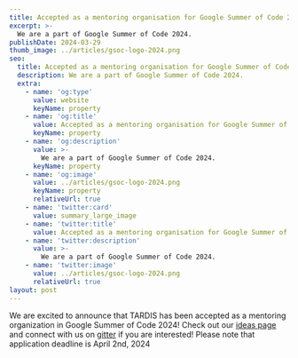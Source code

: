 ```yaml
---
title: Accepted as a mentoring organisation for Google Summer of Code 2024
excerpt: >-
  We are a part of Google Summer of Code 2024.
publishDate: 2024-03-29
thumb_image: ../articles/gsoc-logo-2024.png
seo:
  title: Accepted as a mentoring organisation for Google Summer of Code 2024
  description: We are a part of Google Summer of Code 2024.
  extra:
    - name: 'og:type'
      value: website
      keyName: property
    - name: 'og:title'
      value: Accepted as a mentoring organisation for Google Summer of Code 2024
      keyName: property
    - name: 'og:description'
      value: >-
        We are a part of Google Summer of Code 2024.
      keyName: property
    - name: 'og:image'
      value: ../articles/gsoc-logo-2024.png
      keyName: property
      relativeUrl: true
    - name: 'twitter:card'
      value: summary_large_image
    - name: 'twitter:title'
      value: Accepted as a mentoring organisation for Google Summer of Code 2024
    - name: 'twitter:description'
      value: >-
        We are a part of Google Summer of Code 2024.
    - name: 'twitter:image'
      value: ../articles/gsoc-logo-2024.png
      relativeUrl: true
layout: post
---
```


We are excited to announce that TARDIS has been accepted as a mentoring organization in Google Summer of Code 2024! Check out our <a href='https://tardis-sn.github.io/summer_of_code/ideas/'>ideas page</a> and connect with us on <a href='https://gitter.im/tardis-sn/gsoc'>gitter</a> if you are interested! Please note that application deadline is April 2nd, 2024


